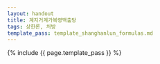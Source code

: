 ```yaml
---
layout: handout
title: 계지거계가복령백출탕
tags: 상한론, 처방
template_pass: template_shanghanlun_formulas.md
---
```



{% include {{ page.template_pass }} %}